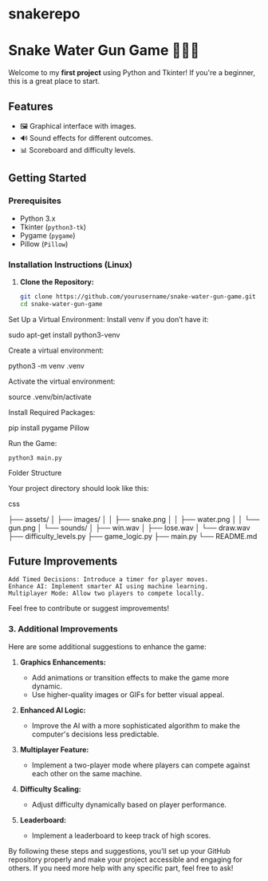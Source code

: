 # snakerepo
# Snake Water Gun Game 🐍💧🔫

Welcome to my **first project** using Python and Tkinter! If you're a beginner, this is a great place to start.

## Features

- 🖼️ Graphical interface with images.
- 🔊 Sound effects for different outcomes.
- 📊 Scoreboard and difficulty levels.

## Getting Started

### Prerequisites

- Python 3.x
- Tkinter (`python3-tk`)
- Pygame (`pygame`)
- Pillow (`Pillow`)

### Installation Instructions (Linux)

1. **Clone the Repository:**
   ```bash
   git clone https://github.com/yourusername/snake-water-gun-game.git
   cd snake-water-gun-game


Set Up a Virtual Environment: Install venv if you don’t have it:

<!-- bash -->

sudo apt-get install python3-venv

Create a virtual environment:

<!-- bash -->

python3 -m venv .venv

Activate the virtual environment:

<!-- bash -->

source .venv/bin/activate

Install Required Packages:

<!-- bash -->

pip install pygame Pillow

Run the Game:

<!-- bash -->

    python3 main.py

Folder Structure

Your project directory should look like this:

css

├── assets/
│   ├── images/
│   │   ├── snake.png
│   │   ├── water.png
│   │   └── gun.png
│   └── sounds/
│       ├── win.wav
│       ├── lose.wav
│       └── draw.wav
├── difficulty_levels.py
├── game_logic.py
├── main.py
└── README.md

## Future Improvements
    Add Timed Decisions: Introduce a timer for player moves.
    Enhance AI: Implement smarter AI using machine learning.
    Multiplayer Mode: Allow two players to compete locally.

Feel free to contribute or suggest improvements!

### 3. Additional Improvements

Here are some additional suggestions to enhance the game:

1. **Graphics Enhancements:**
   - Add animations or transition effects to make the game more dynamic.
   - Use higher-quality images or GIFs for better visual appeal.

2. **Enhanced AI Logic:**
   - Improve the AI with a more sophisticated algorithm to make the computer's decisions less predictable.

3. **Multiplayer Feature:**
   - Implement a two-player mode where players can compete against each other on the same machine.

4. **Difficulty Scaling:**
   - Adjust difficulty dynamically based on player performance.

5. **Leaderboard:**
   - Implement a leaderboard to keep track of high scores.

By following these steps and suggestions, you’ll set up your GitHub repository properly and make your project accessible and engaging for others. If you need more help with any specific part, feel free to ask!
